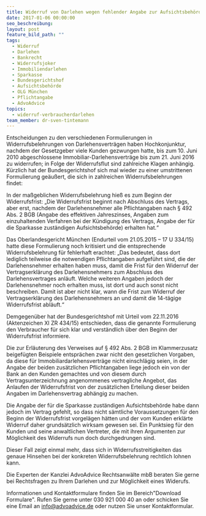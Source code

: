 ```yaml
---
title: Widerruf von Darlehen wegen fehlender Angabe zur Aufsichtsbehörde?
date: 2017-01-06 00:00:00
seo_beschreibung:
layout: post
feature_bild_path: ""
tags:
  - Widerruf
  - Darlehen
  - Bankrecht
  - Widerrufsjoker
  - Immobiliendarlehen
  - Sparkasse
  - Bundesgerichtshof
  - Aufsichtsbehörde
  - OLG München
  - Pflichtangabe
  - AdvoAdvice
topics:
  - widerruf-verbraucherdarlehen
team_member: dr-sven-tintemann
---
```



Entscheidungen zu den verschiedenen Formulierungen in Widerrufsbelehrungen von Darlehensverträgen haben Hochkonjunktur, nachdem der Gesetzgeber viele Kunden gezwungen hatte, bis zum 10. Juni 2010 abgeschlossene Immobiliar-Darlehensverträge bis zum 21. Juni 2016 zu widerrufen; in Folge der Widerrufsflut sind zahlreiche Klagen anhängig. Kürzlich hat der Bundesgerichtshof sich mal wieder zu einer umstrittenen Formulierung geäußert, die sich in zahlreichen Widerrufsbelehrungen findet:

In der maßgeblichen Widerrufsbelehrung hieß es zum Beginn der Widerrufsfrist: „Die Widerrufsfrist beginnt nach Abschluss des Vertrags, aber erst, nachdem der Darlehensnehmer alle Pflichtangaben nach § 492 Abs. 2 BGB (Angabe des effektiven Jahreszinses, Angaben zum einzuhaltenden Verfahren bei der Kündigung des Vertrags, Angabe der für die Sparkasse zuständigen Aufsichtsbehörde) erhalten hat.“

Das Oberlandesgericht München (Endurteil vom 21.05.2015 – 17 U 334/15) hatte diese Formulierung noch kritisiert und die entsprechende Widerrufsbelehrung für fehlerhaft erachtet: „Das bedeutet, dass dort lediglich teilweise die notwendigen Pflichtangaben aufgeführt sind, die der Darlehensnehmer erhalten haben muss, damit die Frist für den Widerruf der Vertragserklärung des Darlehensnehmers zum Abschluss des Darlehensvertrages anläuft. Welche weiteren Angaben jedoch der Darlehensnehmer noch erhalten muss, ist dort und auch sonst nicht beschreiben. Damit ist aber nicht klar, wann die Frist zum Widerruf der Vertragserklärung des Darlehensnehmers an und damit die 14-tägige Widerrufsfrist abläuft.“

Demgegenüber hat der Bundesgerichtshof mit Urteil vom 22.11.2016 (Aktenzeichen XI ZR 434/15) entschieden, dass die genannte Formulierung den Verbraucher für sich klar und verständlich über den Beginn der Widerrufsfrist informiere.

Die zur Erläuterung des Verweises auf § 492 Abs. 2 BGB im Klammerzusatz beigefügten Beispiele entsprächen zwar nicht den gesetzlichen Vorgaben, da diese für Immobiliardarlehensverträge nicht einschlägig seien, in der Angabe der beiden zusätzlichen Pflichtangaben liege jedoch ein von der Bank an den Kunden gemachtes und von diesem durch Vertragsunterzeichnung angenommenes vertragliche Angebot, das Anlaufen der Widerrufsfrist von der zusätzlichen Erteilung dieser beiden Angaben im Darlehensvertrag abhängig zu machen.

Die Angabe der für die Sparkasse zuständigen Aufsichtsbehörde habe dann jedoch im Vertrag gefehlt, so dass nicht sämtliche Voraussetzungen für den Beginn der Widerrufsfrist vorgelägen hätten und der vom Kunden erklärte Widerruf daher grundsätzlich wirksam gewesen sei. Ein Punktsieg für den Kunden und seine anwaltlichen Vertreter, die mit ihren Argumenten zur Möglichkeit des Widerrufs nun doch durchgedrungen sind.

Dieser Fall zeigt einmal mehr, dass sich in Widerrufsstreitigkeiten das genaue Hinsehen bei der konkreten Widerrufsbelehrung rechtlich lohnen kann.

Die Experten der Kanzlei AdvoAdvice Rechtsanwälte mbB beraten Sie gerne bei Rechtsfragen zu Ihrem Darlehen und zur Möglichkeit eines Widerufs.

Informationen und Kontaktformulare finden Sie im Bereich"Download Formulare". Rufen Sie gerne unter 030 921 000 40 an oder schicken Sie eine Email an info@advoadvice.de oder nutzen Sie unser Kontaktformular.